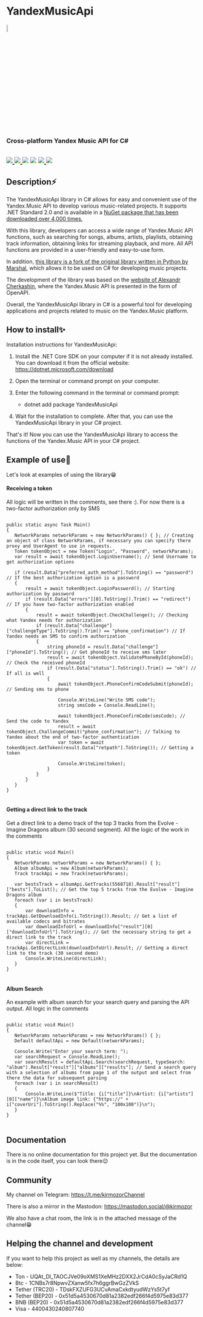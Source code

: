 <h1>YandexMusicApi</h1>

<img src="https://download.cdn.yandex.net/from/yandex.ru/support/ru/music/files/icon_main.png" width="7%">
<h3>Cross-platform Yandex Music API for C#</h3>
<h2>  
   <a href="https://www.nuget.org/packages/YandexMusicApi/">  
      <img src="https://img.shields.io/nuget/dt/YandexMusicApi?style=flat">  
   </a>
   <a href="https://gitlab.com/KirMozor/YandexMusicApi/-/blob/main/YandexMusicApi.csproj">  
      <img src="https://img.shields.io/badge/.NET-Standard%202.0-blueviolet?style=flat">  
   </a>
   <img src="https://badges.frapsoft.com/os/v1/open-source.svg?v=103?style=flat" >
   <img src="https://img.shields.io/badge/PRs-welcome-brightgreen.svg?style=flat">
   <a href="https://mastodon.social/@kirmozor">  
      <img src="https://img.shields.io/mastodon/follow/108763242400809137">  
   </a>
   <img src="https://img.shields.io/gitlab/stars/Xeronix/YandexMusicApi.svg?style=flat">
</h2>

## Description⚡

The YandexMusicApi library in C# allows for easy and convenient use of the Yandex.Music API to develop various music-related projects. It supports .NET Standard 2.0 and is available in a [NuGet package that has been downloaded over 4,000 times.](https://www.nuget.org/packages/YandexMusicApi/)


With this library, developers can access a wide range of Yandex.Music API functions, such as searching for songs, albums, artists, playlists, obtaining track information, obtaining links for streaming playback, and more. All API functions are provided in a user-friendly and easy-to-use form.

In addition, [this library is a fork of the original library written in Python by Marshal](https://github.com/MarshalX/yandex-music-api), which allows it to be used on C# for developing music projects.

The development of the library was based on the [website of Alexandr Cherkashin](https://github.com/acherkashin/yandex-music-open-api), where the Yandex.Music API is presented in the form of OpenAPI.


Overall, the YandexMusicApi library in C# is a powerful tool for developing applications and projects related to music on the Yandex.Music platform.


## How to install✨

Installation instructions for YandexMusicApi:

1. Install the .NET Core SDK on your computer if it is not already installed. You can download it from the official website: https://dotnet.microsoft.com/download

2. Open the terminal or command prompt on your computer.

3. Enter the following command in the terminal or command prompt:

    * dotnet add package YandexMusicApi

4. Wait for the installation to complete. After that, you can use the YandexMusicApi library in your C# project.

That's it! Now you can use the YandexMusicApi library to access the functions of the Yandex.Music API in your C# project.

## Example of use🍏

Let's look at examples of using the library😁

#### Receiving a token

All logic will be written in the comments, see there :). For now there is a two-factor authorization only by SMS
<pre>
<code>
public static async Task Main()
{
   NetworkParams networkParams = new NetworkParams() { }; // Creating an object of class NetworkParams, if necessary you can specify there proxy and UserAgent to use in requests.
   Token tokenObject = new Token("Login", "Password", networkParams);
   var result = await tokenObject.LoginUsername(); // Send Username to get authorization options

   if (result.Data["preferred_auth_method"].ToString() == "password") // If the best authorization option is a password
   {
       result = await tokenObject.LoginPassword(); // Starting authorization by password
       if (result.Data["errors"][0].ToString().Trim() == "redirect") // If you have two-factor authorization enabled
       {
           result = await tokenObject.CheckChallenge(); // Checking what Yandex needs for authorization
           if (result.Data["challenge"]["challengeType"].ToString().Trim() == "phone_confirmation") // If Yandex needs an SMS to confirm authorization
           {
               string phoneId = result.Data["challenge"]["phoneId"].ToString(); // Get phoneId to receive sms later
               result = await tokenObject.ValidatePhoneById(phoneId); // Check the received phoneId
               if (result.Data["status"].ToString().Trim() == "ok") // If all is well
               {
                   await tokenObject.PhoneConfirmCodeSubmit(phoneId); // Sending sms to phone

                   Console.WriteLine("Write SMS code");
                   string smsCode = Console.ReadLine();

                   await tokenObject.PhoneConfirmCode(smsCode); // Send the code to Yandex
                   result = await tokenObject.ChallengeCommit("phone_confirmation"); // Talking to Yandex about the end of two-factor authentication
                   var token = await tokenObject.GetToken(result.Data["retpath"].ToString()); // Getting a token

                   Console.WriteLine(token);
               }
           }
       }
   }
}
</code>
</pre>

#### Getting a direct link to the track

Get a direct link to a demo track of the top 3 tracks from the Evolve - Imagine Dragons album (30 second segment). All the logic of the work in the comments
<pre>
<code>
public static void Main()
{
   NetworkParams networkParams = new NetworkParams() { };
   Album albumApi = new Album(networkParams);
   Track trackApi = new Track(networkParams);

   var bestsTrack = albumApi.GetTracks(5568718).Result["result"]["bests"].ToList(); // Get the top 5 tracks from the Evolve - Imagine Dragons album
   foreach (var i in bestsTrack)
   {
       var downloadInfo = trackApi.GetDownloadInfo(i.ToString()).Result; // Get a list of available codecs and bitrates
       var downloadInfoUrl = downloadInfo["result"][0]["downloadInfoUrl"].ToString(); // Get the necessary string to get a direct link to the track
       var directLink = trackApi.GetDirectLink(downloadInfoUrl).Result; // Getting a direct link to the track (30 second demo)
       Console.WriteLine(directLink);
   }
}
</code>
</pre>

#### Album Search

An example with album search for your search query and parsing the API output. All logic in the comments

<pre>
<code>
public static void Main()
{
   NetworkParams networkParams = new NetworkParams() { };
   Default defaultApi = new Default(networkParams);

   Console.Write("Enter your search term: ");
   var searchRequest = Console.ReadLine();
   var searchResult = defaultApi.Search(searchRequest, typeSearch: "album").Result["result"]["albums"]["results"]; // Send a search query with a selection of albums from page 1 of the output and select from there the data for subsequent parsing
   foreach (var i in searchResult)
   {
       Console.WriteLine($"Title: {i["title"]}\nArtist: {i["artists"][0]["name"]}\nAlbum image link: {"https://" + i["coverUri"].ToString().Replace("%%", "100x100")}\n");
   }
}
</code>
</pre>

## Documentation

There is no online documentation for this project yet. But the documentation is in the code itself, you can look there😉

## Community

My channel on Telegram: https://t.me/kirmozorChannel

There is also a mirror in the Mastodon: https://mastodon.social/@kirmozor

We also have a chat room, the link is in the attached message of the channel😁

## Helping the channel and development

If you want to help this project as well as my channels, the details are below:
* Ton - UQAt_Dl_TAOCJVe09oXMS1XeMHz2DXX2JrCdA0cSyJaCRd1Q
* Btc - 1CNBs7r8NpwvZXanw5fx7h6ggrBwGzZVkS
* Tether (TRC20) - TDskFXZUFG3UCvAmaCxkdtyudWzYs5t7yf
* Tether (BEP20) - 0x51d5a4530670d81a2382edf266f4d5975e83d377
* BNB (BEP20) - 0x51d5a4530670d81a2382edf266f4d5975e83d377
* Visa - 4400430240807740
